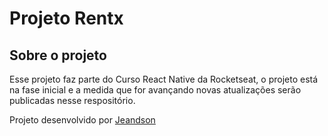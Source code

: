 # Projeto Rentx

## Sobre o projeto
Esse projeto faz parte do Curso React Native da Rocketseat, o projeto está na fase inicial e a medida que for avançando novas atualizações serão publicadas nesse respositório.

Projeto desenvolvido por [Jeandson](https://www.linkedin.com/in/jeandson/)